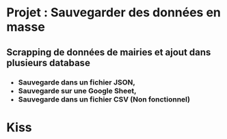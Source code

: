 <h1>Projet : Sauvegarder des données en masse</h1>

<h2>Scrapping de données de mairies et ajout dans plusieurs database</h2>

<h3>
  <ul>
    <li>Sauvegarde dans un fichier JSON,</li>
    <li>Sauvegarde sur une Google Sheet,</li>
    <li>Sauvegarde dans un fichier CSV (Non fonctionnel)</li>
  </ul>
</h3>

<h1>Kiss</h1>